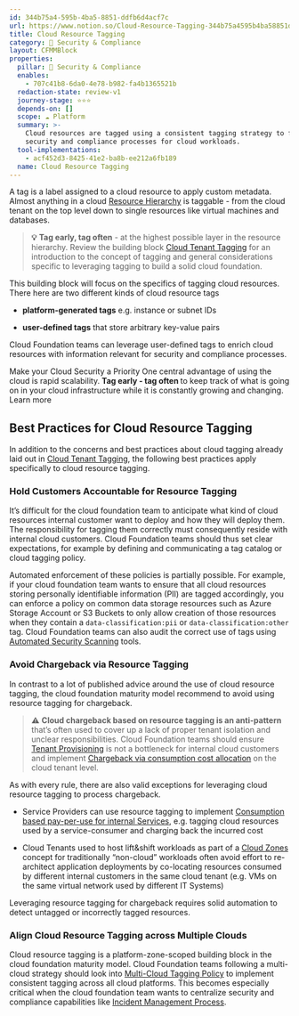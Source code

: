 ```yaml
---
id: 344b75a4-595b-4ba5-8851-ddfb6d4acf7c
url: https://www.notion.so/Cloud-Resource-Tagging-344b75a4595b4ba58851ddfb6d4acf7c
title: Cloud Resource Tagging
category: 🔖 Security & Compliance
layout: CFMMBlock
properties:
  pillar: 🔖 Security & Compliance
  enables:
    - 707c41b8-6da0-4e78-b982-fa4b1365521b
  redaction-state: review-v1
  journey-stage: ⭐️⭐️⭐️
  depends-on: []
  scope: ☁️ Platform
  summary: >-
    Cloud resources are tagged using a consistent tagging strategy to facilitate
    security and compliance processes for cloud workloads.
  tool-implementations:
    - acf452d3-8425-41e2-ba8b-ee212a6fb189
  name: Cloud Resource Tagging
---
```


A tag is a label assigned to a cloud resource to apply custom metadata. Almost anything in a cloud [Resource Hierarchy](/maturity-model/tenant-management/resource-hierarchy.md) is taggable - from the cloud tenant on the top level down to single resources like virtual machines and databases. 

> **💡** **Tag early, tag often** - at the highest possible layer in the resource hierarchy. Review the building block [Cloud Tenant Tagging](/maturity-model/security-and-compliance/cloud-tenant-tagging.md) for an introduction to the concept of tagging and general considerations specific to leveraging tagging to build a solid cloud foundation.

This building block will focus on the specifics of tagging cloud resources. There here are two different kinds of cloud resource tags 

- **platform-generated tags** e.g. instance or subnet IDs

- **user-defined tags** that store arbitrary key-value pairs

Cloud Foundation teams can leverage user-defined tags to enrich cloud resources with information relevant for security and compliance processes.

<!--notion-markdown-cms:raw-->
<CallToAction>
  <CtaHeader>Make your Cloud Security a Priority</CtaHeader>
  <CtaText>One central advantage of using the cloud is rapid scalability. <b>Tag early - tag often </b> to keep track of what is going on in your cloud infrastructure while it is constantly growing and changing.</CtaText>
  <CtaButton class="btn-primary" url="https://www.meshcloud.io/2020/10/27/your-path-to-a-winning-multi-cloud-tagging-strategy/">Learn more</CtaButton>
</CallToAction>

## Best Practices for Cloud Resource Tagging

In addition to the concerns and best practices about cloud tagging already laid out in [Cloud Tenant Tagging](/maturity-model/security-and-compliance/cloud-tenant-tagging.md), the following best practices apply specifically to cloud resource tagging.

### Hold Customers Accountable for Resource Tagging 

It’s difficult for the cloud foundation team to anticipate what kind of cloud resources internal customer want to deploy and how they will deploy them. The responsibility for tagging them correctly must consequently reside with internal cloud customers. Cloud Foundation teams should thus set clear expectations, for example by defining and communicating a tag catalog or cloud tagging policy.

Automated enforcement of these policies is partially possible. For example, if your cloud foundation team wants to ensure that all cloud resources storing personally identifiable information (PII) are tagged accordingly, you can enforce a policy on common data storage resources such as Azure Storage Account or S3 Buckets to only allow creation of those resources when they contain a `data-classification:pii` or `data-classification:other` tag. Cloud Foundation teams can also audit the correct use of tags using [Automated Security Scanning](/maturity-model/security-and-compliance/automated-security-scanning.md) tools.

### Avoid Chargeback via Resource Tagging

In contrast to a lot of published advice around the use of cloud resource tagging, the cloud foundation maturity model recommend to avoid using resource tagging for chargeback.

> **⚠️** **Cloud chargeback based on resource tagging is an anti-pattern** that’s often used to cover up a lack of proper tenant isolation and unclear responsibilities. Cloud Foundation teams should ensure  [Tenant Provisioning](/maturity-model/tenant-management/tenant-provisioning.md) is not a bottleneck for internal cloud customers and implement [Chargeback via consumption cost allocation](/maturity-model/cost-management/chargeback-via-consumption-cost-allocation.md) on the cloud tenant level.

As with every rule, there are also valid exceptions for leveraging cloud resource tagging to process chargeback.

- Service Providers can use resource tagging to implement [Consumption based pay-per-use for internal Services](/maturity-model/cost-management/consumption-based-pay-per-use-for-internal-services.md), e.g. tagging cloud resources used by a service-consumer and charging back the incurred cost

- Cloud Tenants used to host lift&shift workloads as part of a [Cloud Zones](/maturity-model/security-and-compliance/cloud-zones.md) concept for traditionally “non-cloud” workloads often avoid effort to re-architect application deployments by co-locating resources consumed by different internal customers in the same cloud tenant (e.g. VMs on the same virtual network used by different IT Systems)

Leveraging resource tagging for chargeback requires solid automation to detect untagged or incorrectly tagged resources.  

### Align Cloud Resource Tagging across Multiple Clouds

Cloud resource tagging is a platform-zone-scoped building block in the cloud foundation maturity model. Cloud Foundation teams following a multi-cloud strategy should look into [Multi-Cloud Tagging Policy](/maturity-model/security-and-compliance/multi-cloud-tagging-policy.md) to implement consistent tagging across all cloud platforms. This becomes especially critical when the cloud foundation team wants to centralize security and compliance capabilities like [Incident Management Process](/maturity-model/security-and-compliance/incident-management-process.md). 